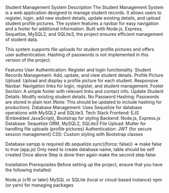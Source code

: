 Student Management System
Description
The Student Management System is a web application designed to manage student records. It allows users to register, login, add new student details, update existing details, and upload student profile pictures. The system features a navbar for easy navigation and a footer for additional information. Built with Node.js, Express, Sequelize, MySQL2, and SQLite3, the project ensures efficient management of student data.

This system supports file uploads for student profile pictures and offers user authentication. Hashing of passwords is not implemented in this version of the project.

Features
User Authentication: Register and login functionality.
Student Records Management: Add, update, and view student details.
Profile Picture Upload: Upload and display a profile picture for each student.
Responsive Navbar: Navigation links for login, register, and student management.
Footer Section: A simple footer with relevant links and contact info.
Update Student Details: Modify existing student details.
No Password Hashing: Passwords are stored in plain text (Note: This should be updated to include hashing for production).
Database Management: Uses Sequelize for database operations with MySQL2 and SQLite3.
Tech Stack
Frontend: EJS (Embedded JavaScript), Bootstrap for styling
Backend: Node.js, Express.js
Database: Sequelize ORM, MySQL2, SQLite3
File Upload: Multer for handling file uploads (profile pictures)
Authentication: JWT (for secure session management)
CSS: Custom styling with Bootstrap classes

Database
xampp is required
db.sequelize.sync({force: false}) => make false to true (app.js) 
Only need to create database name, table should be self created
Once above Step is done then again make the second step false


Installation
Prerequisites
Before setting up the project, ensure that you have the following installed:

Node.js (v16 or later)
MySQL or SQLite (local or cloud-based instance)
npm (or yarn) for managing packages
